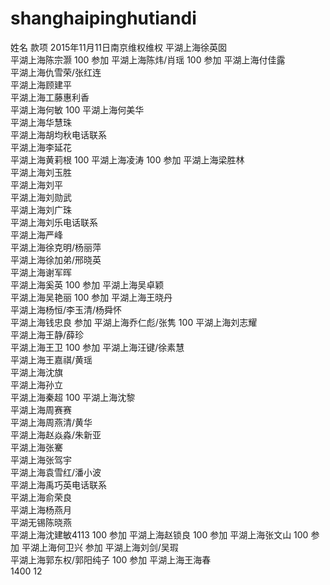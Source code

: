 # shanghaipinghutiandi
姓名	款项	2015年11月11日南京维权维权
平湖上海徐英囡		
平湖上海陈宗灏	100	参加
平湖上海陈炜/肖瑶	100	参加
平湖上海付佳露		
平湖上海仇雪荣/张红连		
平湖上海顾建平		
平湖上海工藤惠利香		
平湖上海何敏	100	
平湖上海何美华		
平湖上海华慧珠		
平湖上海胡均秋电话联系		
平湖上海李延花		
平湖上海黄莉根	100	
平湖上海凌涛	100	参加
平湖上海梁胜林		
平湖上海刘玉胜		
平湖上海刘平		
平湖上海刘勋武		
平湖上海刘广珠		
平湖上海刘乐电话联系		
平湖上海严峰		
平湖上海徐克明/杨丽萍		
平湖上海徐加弟/邢晓英		
平湖上海谢军晖		
平湖上海奚英	100	参加
平湖上海吴卓颖		
平湖上海吴艳丽	100	参加
平湖上海王晓丹		
平湖上海杨恒/李玉清/杨舜怀		
平湖上海钱忠良		参加
平湖上海乔仁彪/张隽	100	
平湖上海刘志耀		
平湖上海王静/薛珍		
平湖上海王卫	100	参加
平湖上海汪键/徐素慧		
平湖上海王嘉祺/黄瑶		
平湖上海沈旗		
平湖上海孙立		
平湖上海秦超	100	
平湖上海沈黎		
平湖上海周赛赛		
平湖上海周燕清/黄华		
平湖上海赵焱淼/朱新亚		
平湖上海张騫		
平湖上海张驾宇		
平湖上海袁雪红/潘小波		
平湖上海禹巧英电话联系		
平湖上海俞荣良		
平湖上海杨燕月		
平湖无锡陈晓燕		
平湖上海沈建敏4113	100	参加
平湖上海赵锁良	100	参加
平湖上海张文山	100	参加
平湖上海何卫兴		参加
平湖上海刘剑/吴瑕		
平湖上海郭东权/郭阳纯子	100	参加
平湖上海王海春		
	1400	12
